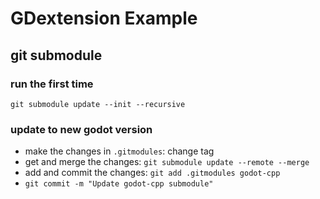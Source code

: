 # GDextension Example
## git submodule
### run the first time
`git submodule update --init --recursive`
### update to new godot version
- make the changes in `.gitmodules`: change tag
- get and merge the changes: `git submodule update --remote --merge`
- add and commit the changes: `git add .gitmodules godot-cpp`
- `git commit -m "Update godot-cpp submodule"`